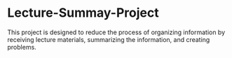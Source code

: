# Lecture-Summay-Project
This project is designed to reduce the process of organizing information by receiving lecture materials, summarizing the information, and creating problems.
